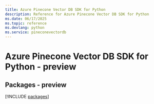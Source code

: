 ```yaml
---
title: Azure Pinecone Vector DB SDK for Python
description: Reference for Azure Pinecone Vector DB SDK for Python
ms.date: 06/17/2025
ms.topic: reference
ms.devlang: python
ms.service: pineconevectordb
---
```

# Azure Pinecone Vector DB SDK for Python - preview
## Packages - preview
[!INCLUDE [packages](pinecone-vector-db-index.md)]